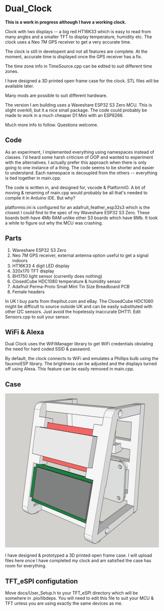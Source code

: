 # Dual_Clock

**This is a work in progress although I have a working clock.**

 Clock with two displays -- a big red HT16K33 which is easy to read from many angles and a
 smaller TFT to display temperature, humidity etc. The clock uses a Neo 7M GPS receiver
 to get a very accurate time.

 The clock is still in developent and not all features are complete. At the moment,
 accurate time is displayed once the GPS receiver has a fix.

 The time zone info in TimeSource.cpp can be edited to suit different time zones.

 I have designed a 3D printed open frame case for the clock. STL files will be
 available later.

 Many mods are possible to suit different hardware.

 The version I am building uses a Waveshare ESP32 S3 Zero MCU. This is slight
 overkill, but it a nice small package. The code could probably be made to work
 in a much cheaper D1 Mini with an ESP8266.

 Much more info to follow. Questions welcome.

## Code

As an experiment, I implemented everything using namespaces instead of classes. I'd
heard some harsh criticism of OOP and wanted to experiment with the alternatives. I
actually prefer this approach when there is only going to one instance of a thing.
The code seems to be shorter and easier to understand. Each namespace is decoupled
from the others -- everything is tied together in main.cpp.

The code is written in, and designed for, vscode & PlatformIO. A bit of moving &
renaming of main.cpp would probably be all that's needed to compile it in Arduino IDE. 
But why?

platformio.ini is configured for an adafruit_feather_esp32s3 which is the closest
I could find to the spec of my Waveshare ESP32 S3 Zero. These boards both have 4Mb RAM
unlike other S3 boards which have 8Mb. It took a while to figure out why the MCU
was crashing.

## Parts

1. Waveshare ESP32 S3 Zero
2. Neo 7M GPS receiver, external antenna option useful to get a signal indoors
3. HT16K33 4 digit LED display
4. 320x170 TFT display
5. BH1750 light sensor (currently does nothing)
6. ClosedCube HDC1080 temperature & humidity sensor
7. Adafruit Perma-Proto Small Mint Tin Size Breadboard PCB
8. Female headers

In UK I buy parts from thepihut.com and eBay. The ClosedCube HDC1080 might be difficult
to source outside UK and can be easily substituted with other I2C sensors. Just avoid the
hopelessly inaccurate DHT11. Edit Sensors.cpp to suit your sensor.

## WiFi & Alexa

Dual Clock uses the WiFiManager library to get WiFi credentials obviating the need for hard 
coded SSID & password.

By default, the clock connects to WiFi and emulates a Phillips bulb using the fauxmoESP
library. The brightness can be adjusted and the displays turned off using Alexa. This
feature can be easily removed in main.cpp.

## Case

![Dual Clock Case](https://github.com/MikeTheGent/Dual_Clock/blob/main/resources/Dual_Clock_case_1.jpeg "Dual Clock Case")

I have designed & prototyped a 3D printed open frame case. I will upload files 
here once I have completed my clock and am satisfied the case has room for everything.

## TFT_eSPI configutation

Move docs/User_Setup.h to your TFT_eSPI directory which will be somwhere in .pio/libdeps.
You will need to edit this file to suit your MCU & TFT unless you are using exactly 
the same devices as me.
